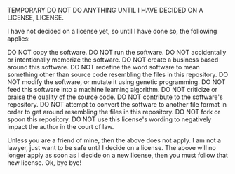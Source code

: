 TEMPORARY DO NOT DO ANYTHING UNTIL I HAVE DECIDED ON A LICENSE, LICENSE.

I have not decided on a license yet, so until I have done so, the following applies:

DO NOT copy the software.
DO NOT run the software.
DO NOT accidentally or intentionally memorize the software.
DO NOT create a business based around this software.
DO NOT redefine the word software to mean something other than source code resembling the files in this repository.
DO NOT modify the software, or mutate it using genetic programming.
DO NOT feed this software into a machine learning algorithm.
DO NOT criticize or praise the quality of the source code.
DO NOT contribute to the software's repository.
DO NOT attempt to convert the software to another file format in order to get around resembling the files in this repository.
DO NOT fork or spoon this repository.
DO NOT use this license's wording to negatively impact the author in the court of law.

Unless you are a friend of mine, then the above does not apply.
I am not a lawyer, just want to be safe until I decide on a license.
The above will no longer apply as soon as I decide on a new license, then you must follow that new license.
Ok, bye bye!
